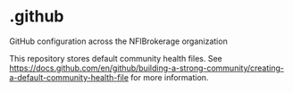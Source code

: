 # .github

GitHub configuration across the NFIBrokerage organization

This repository stores default community health files. See
https://docs.github.com/en/github/building-a-strong-community/creating-a-default-community-health-file
for more information.
